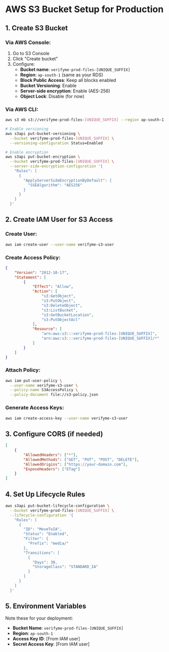 # AWS S3 Bucket Setup for Production

## 1. Create S3 Bucket

### Via AWS Console:
1. Go to S3 Console
2. Click "Create bucket"
3. Configure:
   - **Bucket name**: `verifyme-prod-files-[UNIQUE_SUFFIX]`
   - **Region**: `ap-south-1` (same as your RDS)
   - **Block Public Access**: Keep all blocks enabled
   - **Bucket Versioning**: Enable
   - **Server-side encryption**: Enable (AES-256)
   - **Object Lock**: Disable (for now)

### Via AWS CLI:
```bash
aws s3 mb s3://verifyme-prod-files-[UNIQUE_SUFFIX] --region ap-south-1

# Enable versioning
aws s3api put-bucket-versioning \
  --bucket verifyme-prod-files-[UNIQUE_SUFFIX] \
  --versioning-configuration Status=Enabled

# Enable encryption
aws s3api put-bucket-encryption \
  --bucket verifyme-prod-files-[UNIQUE_SUFFIX] \
  --server-side-encryption-configuration '{
    "Rules": [
      {
        "ApplyServerSideEncryptionByDefault": {
          "SSEAlgorithm": "AES256"
        }
      }
    ]
  }'
```

## 2. Create IAM User for S3 Access

### Create User:
```bash
aws iam create-user --user-name verifyme-s3-user
```

### Create Access Policy:
```json
{
    "Version": "2012-10-17",
    "Statement": [
        {
            "Effect": "Allow",
            "Action": [
                "s3:GetObject",
                "s3:PutObject",
                "s3:DeleteObject",
                "s3:ListBucket",
                "s3:GetBucketLocation",
                "s3:PutObjectAcl"
            ],
            "Resource": [
                "arn:aws:s3:::verifyme-prod-files-[UNIQUE_SUFFIX]",
                "arn:aws:s3:::verifyme-prod-files-[UNIQUE_SUFFIX]/*"
            ]
        }
    ]
}
```

### Attach Policy:
```bash
aws iam put-user-policy \
  --user-name verifyme-s3-user \
  --policy-name S3AccessPolicy \
  --policy-document file://s3-policy.json
```

### Generate Access Keys:
```bash
aws iam create-access-key --user-name verifyme-s3-user
```

## 3. Configure CORS (if needed)

```json
[
    {
        "AllowedHeaders": ["*"],
        "AllowedMethods": ["GET", "PUT", "POST", "DELETE"],
        "AllowedOrigins": ["https://your-domain.com"],
        "ExposeHeaders": ["ETag"]
    }
]
```

## 4. Set Up Lifecycle Rules

```bash
aws s3api put-bucket-lifecycle-configuration \
  --bucket verifyme-prod-files-[UNIQUE_SUFFIX] \
  --lifecycle-configuration '{
    "Rules": [
      {
        "ID": "MoveToIA",
        "Status": "Enabled",
        "Filter": {
          "Prefix": "media/"
        },
        "Transitions": [
          {
            "Days": 30,
            "StorageClass": "STANDARD_IA"
          }
        ]
      }
    ]
  }'
```

## 5. Environment Variables

Note these for your deployment:
- **Bucket Name**: `verifyme-prod-files-[UNIQUE_SUFFIX]`
- **Region**: `ap-south-1`
- **Access Key ID**: [From IAM user]
- **Secret Access Key**: [From IAM user] 
